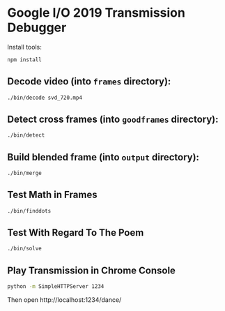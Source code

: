 # Google I/O 2019 Transmission Debugger

Install tools:

```bash
npm install
```

## Decode video (into `frames` directory):

```bash
./bin/decode svd_720.mp4
```

## Detect cross frames (into `goodframes` directory):

```bash
./bin/detect
```

## Build blended frame (into `output` directory):

```bash
./bin/merge
```

## Test Math in Frames

```bash
./bin/finddots
```

## Test With Regard To The Poem

```bash
./bin/solve
```

## Play Transmission in Chrome Console

```bash
python -m SimpleHTTPServer 1234
```

Then open http://localhost:1234/dance/
